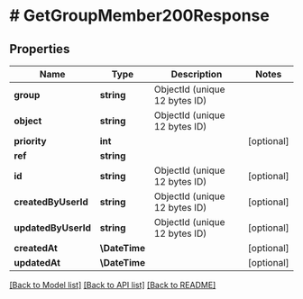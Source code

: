 # # GetGroupMember200Response

## Properties

Name | Type | Description | Notes
------------ | ------------- | ------------- | -------------
**group** | **string** | ObjectId (unique 12 bytes ID) |
**object** | **string** | ObjectId (unique 12 bytes ID) |
**priority** | **int** |  | [optional]
**ref** | **string** |  |
**id** | **string** | ObjectId (unique 12 bytes ID) | [optional]
**createdByUserId** | **string** | ObjectId (unique 12 bytes ID) | [optional]
**updatedByUserId** | **string** | ObjectId (unique 12 bytes ID) | [optional]
**createdAt** | **\DateTime** |  | [optional]
**updatedAt** | **\DateTime** |  | [optional]

[[Back to Model list]](../../README.md#models) [[Back to API list]](../../README.md#endpoints) [[Back to README]](../../README.md)

